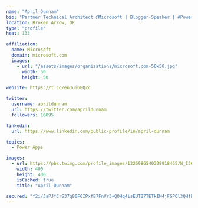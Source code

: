 ```yaml
---
name: "April Dunnam"
bio: "Partner Technical Architect @Microsoft | Blogger-Speaker | #PowerApps, #PowerAutomate, #Office365, #SharePoint | #WIT | #Karaoke Queen"
location: Broken Arrow, OK
type: "profile"
heat: 133

affiliation:
  name: Microsoft
  domain: microsoft.com
  images:
    - url: "/assets/images/organizations/microsoft.com-50x50.jpg"
      width: 50
      height: 50

website: https://t.co/enJuiGEQZc

twitter:
  username: aprildunnam
  url: https://twitter.com/aprildunnam
  followers: 16095

linkedin:
  url: https://www.linkedin.com/public-profile/in/april-dunnam

topics:
  - Power Apps

images:
  - url: https://pbs.twimg.com/profile_images/1326986540329918465/W_IJ6Ih2_400x400.jpg
    width: 400
    height: 400
    isCached: true
    title: "April Dunnam"

secured: "f2i/JaPJfCrS37q80F6IPxfB7FnVr3+QOHq4isEUT27TETkIM4jFGPOl3QHfEbWnrllmWkGyMAvmUxD7GdEcTrX4zHWms9CmGimKHrO66QVRLUgjMiDMSbnVQjEdLhfDgjJCJBZwF3NTFXy25BzgO6wP0FoHhDnXwhFG6NH3PVJCV5bYfMf5DOmi0CpmXkGhhILqQ2uDktbmVQY3zBqgSFERIzjuvzYSlm0rrfCRYvu6YqKABIVtd/GjIoiMCiJfh9ghrpGeJo21JJHXvSepPCDlGGxNcu7j1q4ZSPv9mPSGG5FGm/7ppmOfB7d9H6xd4XH6FJ7aXTNT/Qvbj+mtk4rODlR64OdQIdZNPlDUF6mTd2TKvxlW9XGVq+0NG0E398TtuISucsHrptDHqsgKQiOGnyWLIx9GWyAm8EpepgM=;XJVbiU/BiMlCClMG6X6BVA=="
---
```


